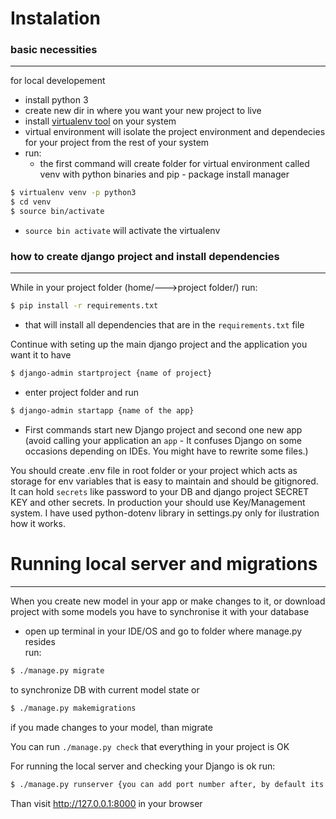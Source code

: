 # Instalation

### basic necessities
---
for local developement
- install python 3
- create new dir in where you want your new project to live
- install [virtualenv tool](https://pypi.org/project/virtualenv/) on your system
- virtual environment will isolate the project environment and dependecies for your project from the rest of your system
- run:
    - the first command will create folder for virtual environment called venv with python binaries and pip - package install manager
```sh
$ virtualenv venv -p python3
$ cd venv
$ source bin/activate
```
- ```source bin activate``` will activate the virtualenv

### how to create django project and install dependencies
---
While in your project folder (home/--->project folder/)
run:
```sh
$ pip install -r requirements.txt
```
- that will install all dependencies that are in the `requirements.txt` file

Continue with seting up the main django project and the application you want it to have
```sh
$ django-admin startproject {name of project}
```
- enter project folder and run
```sh
$ django-admin startapp {name of the app}
```
- First commands start new Django project and second one new app (avoid calling your application an `app` - It confuses Django on some occasions depending on IDEs. You might have to rewrite some files.)

You should create .env file in root folder or your project which acts as storage for env variables that is easy to maintain and should be gitignored. It can hold `secrets` like password to your DB and django project SECRET KEY and other secrets. In production your should use Key/Management system. I have used python-dotenv library in settings.py only for ilustration how it works.


# Running local server and migrations
---
When you create new model in your app or make changes to it, or download project with some models you have to synchronise it with your database
- open up terminal in your IDE/OS and go to folder where manage.py resides\
run:
```sh
$ ./manage.py migrate
```
to synchronize DB with current model state or
```sh
$ ./manage.py makemigrations
```
if you made changes to your model, than migrate

You can run ```./manage.py check``` that everything in your project is OK

For running the local server and checking your Django is ok run:
```sh
$ ./manage.py runserver {you can add port number after, by default its 8000}
```

Than visit http://127.0.0.1:8000 in your browser
